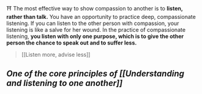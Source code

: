 ⛩️ The most effective way to show compassion to another is to **listen, rather than talk.** You have an opportunity to practice deep, compassionate listening. If you can listen to the other person with compassion, your listening is like a salve for her wound. In the practice of compassionate listening, **you listen with only one purpose, which is to give the other person the chance to speak out and to suffer less.**

> [[Listen more, advise less]]


## *One of the core principles of [[Understanding and listening to one another]]*